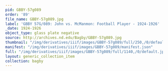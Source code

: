 ```yaml
---
pid: GBBY-57g089
order: '89'
file_name: GBBY-57g089.jpg
label: 'GBBY 57G/089: John vs. McManmon: Football Player - 1924-1926'
_date: 1924-1926
object_type: glass plate negative
source: http://archives.nd.edu/Bagby/GBBY-57g089.jpg
thumbnail: "/img/derivatives/iiif/images/GBBY-57g089/full/250,/0/default.jpg"
manifest: "/img/derivatives/iiif/images/GBBY-57g089/manifest.json"
full: "/img/derivatives/iiif/images/GBBY-57g089/full/1140,/0/default.jpg"
layout: generic_collection_item
collection: bagby
---
```

